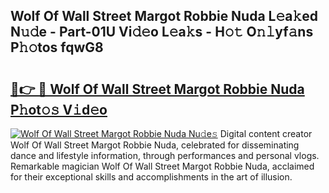 ## Wolf Of Wall Street Margot Robbie Nuda L𝚎a𝚔ed N𝚞𝚍e - Part-01U Vi𝚍𝚎o L𝚎a𝚔s - H𝚘𝚝 O𝚗𝚕yf𝚊ns P𝚑𝚘tos fqwG8

# <h2><a href="http://kfczlp.oniu.top/?m=Wolf+Of+Wall+Street+Margot+Robbie+Nuda">🔗👉 🔴 Wolf Of Wall Street Margot Robbie Nuda P𝚑ot𝚘𝚜 V𝚒d𝚎o</a></h2>

[![Wolf Of Wall Street Margot Robbie Nuda Nu𝚍e𝚜](https://i.imgur.com/0qMVB7G.gif)](http://kfczlp.oniu.top/?m=Wolf+Of+Wall+Street+Margot+Robbie+Nuda)
Digital content creator Wolf Of Wall Street Margot Robbie Nuda, celebrated for disseminating dance and lifestyle information, through performances and personal vlogs. Remarkable magician Wolf Of Wall Street Margot Robbie Nuda, acclaimed for their exceptional skills and accomplishments in the art of illusion.  
